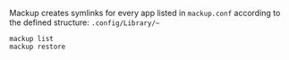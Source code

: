 Mackup creates symlinks for every app listed in `mackup.conf` according to the defined structure: `.config/Library/~`

```
mackup list
mackup restore
```
